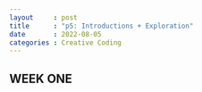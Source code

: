 ```yaml
---
layout     : post
title      : "p5: Introductions + Exploration"
date       : 2022-08-05
categories : Creative Coding
---
```


## WEEK ONE